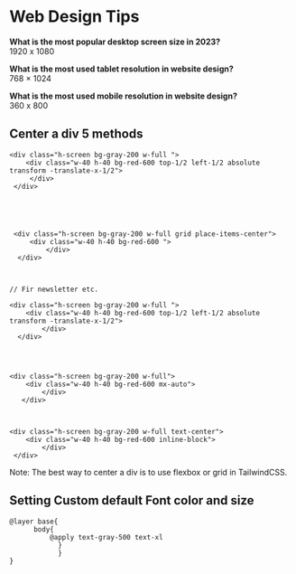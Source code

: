 # **Web Design Tips**

**What is the most popular desktop screen size in 2023?**  
1920 x 1080  

**What is the most used tablet resolution in website design?**  
768 × 1024  

**What is the most used mobile resolution in website design?**  
360 x 800  


## Center a div 5 methods

```console
<div class="h-screen bg-gray-200 w-full ">
    <div class="w-40 h-40 bg-red-600 top-1/2 left-1/2 absolute transform -translate-x-1/2">
     </div>
 </div>





 <div class="h-screen bg-gray-200 w-full grid place-items-center">
     <div class="w-40 h-40 bg-red-600 ">
         </div>
  </div>



// Fir newsletter etc.

<div class="h-screen bg-gray-200 w-full ">
    <div class="w-40 h-40 bg-red-600 top-1/2 left-1/2 absolute transform -translate-x-1/2">
        </div>
  </div>




<div class="h-screen bg-gray-200 w-full">
    <div class="w-40 h-40 bg-red-600 mx-auto">
        </div>
   </div>



<div class="h-screen bg-gray-200 w-full text-center">
    <div class="w-40 h-40 bg-red-600 inline-block">
        </div>
 </div>
```

Note: The best way to center a div is to use flexbox or grid in TailwindCSS.



## Setting Custom default Font color and size 

```console 
@layer base{
      body{
          @apply text-gray-500 text-xl
            }
            }
}
```